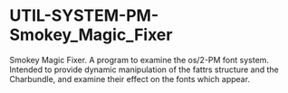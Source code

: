 # UTIL-SYSTEM-PM-Smokey_Magic_Fixer
Smokey Magic Fixer. A program to examine the os/2-PM font system.  Intended to provide dynamic manipulation of the fattrs structure and the Charbundle, and examine their effect on the fonts which appear.
